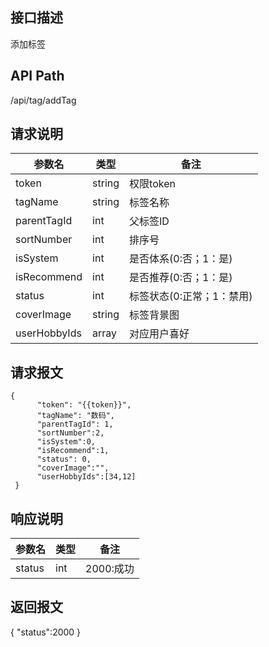 ## 接口描述
添加标签
## API Path
/api/tag/addTag
## 请求说明
|参数名    |类型    |备注            |
|--------- |--------|----------------|
|token     |string  |权限token       |
|tagName  |string  |标签名称         |
|parentTagId|int   |父标签ID         |
|sortNumber|int    |排序号           |
|isSystem |int     |是否体系(0:否；1：是)     |
|isRecommend |int  |是否推荐(0:否；1：是)     |
|status   |int     |标签状态(0:正常；1：禁用) |
|coverImage|string |标签背景图       |
|userHobbyIds|array|对应用户喜好     |

## 请求报文
    {
          "token": "{{token}}",
          "tagName": "数码",
          "parentTagId": 1,
          "sortNumber":2,
          "isSystem":0,
          "isRecommend":1,
          "status": 0,
          "coverImage":"",
          "userHobbyIds":[34,12]
     }

## 响应说明
|参数名   |类型    |备注             |
|---------|--------|-----------------|
|status   |int     |2000:成功        |
## 返回报文
  {
    "status":2000 
  }
